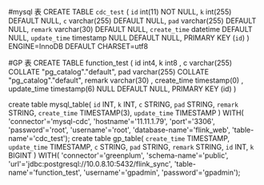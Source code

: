 #mysql 表
CREATE TABLE `cdc_test` (
  `id` int(11) NOT NULL,
  `k` int(255) DEFAULT NULL,
  `c` varchar(255) DEFAULT NULL,
  `pad` varchar(255) DEFAULT NULL,
  `remark` varchar(30) DEFAULT NULL,
  `create_time` datetime DEFAULT NULL,
  `update_time` timestamp NULL DEFAULT NULL,
  PRIMARY KEY (`id`)
) ENGINE=InnoDB DEFAULT CHARSET=utf8

#GP 表
CREATE TABLE function_test  (
  id int4,
  k int8 ,
  c varchar(255) COLLATE "pg_catalog"."default",
  pad varchar(255) COLLATE "pg_catalog"."default",
  remark varchar(30) ,
  create_time timestamp(0) ,
  update_time timestamp(6) NULL DEFAULT NULL,
  PRIMARY KEY (id) 
) 




create table mysql_table(
`id` INT,
`k` INT,
`c` STRING,
`pad` STRING,
`remark` STRING,
`create_time` TIMESTAMP(3),
`update_time` TIMESTAMP
)
WITH(
'connector'='mysql-cdc',
'hostname'='11.11.1.79',
'port'='3306',
'password'='root',
'username'='root',
'database-name'='flink_web',
'table-name'='cdc_test');
create table gp_table(
`create_time` TIMESTAMP,
`update_time` TIMESTAMP,
`c` STRING,
`pad` STRING,
`remark` STRING,
`id` INT,
`k` BIGINT
)
WITH(
'connector'='greenplum',
'schema-name'='public',
'url'='jdbc:postgresql://10.0.8.10:5432/flink_sync',
'table-name'='function_test',
'username'='gpadmin',
'password'='gpadmin');


